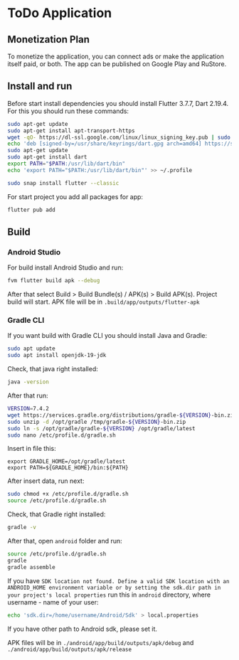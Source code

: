 # ToDo Application

## Monetization Plan
To monetize the application, you can connect ads or make the application itself paid, or both.
The app can be published on Google Play and RuStore.

## Install and run
Before start install dependencies you should install Flutter 3.7.7, Dart 2.19.4.
For this you should run these commands:

```bash
sudo apt-get update
sudo apt-get install apt-transport-https
wget -qO- https://dl-ssl.google.com/linux/linux_signing_key.pub | sudo gpg --dearmor -o /usr/share/keyrings/dart.gpg
echo 'deb [signed-by=/usr/share/keyrings/dart.gpg arch=amd64] https://storage.googleapis.com/download.dartlang.org/linux/debian stable main' | sudo tee /etc/apt/sources.list.d/dart_stable.list
sudo apt-get update
sudo apt-get install dart
export PATH="$PATH:/usr/lib/dart/bin"
echo 'export PATH="$PATH:/usr/lib/dart/bin"' >> ~/.profile

sudo snap install flutter --classic
```

For start project you add all packages for app:

```bash
flutter pub add
```

## Build

### Android Studio
For build install Android Studio and run:

```bash
fvm flutter build apk --debug
```

After that select Build > Build Bundle(s) / APK(s) > Build APK(s). Project build will start.
APK file will be in ``.build/app/outputs/flutter-apk``

### Gradle CLI

If you want build with Gradle CLI you should install Java and Gradle:

```bash
sudo apt update
sudo apt install openjdk-19-jdk
```

Check, that java right installed:

```bash
java -version
```

After that run:

```bash
VERSION=7.4.2
wget https://services.gradle.org/distributions/gradle-${VERSION}-bin.zip -P /tmp
sudo unzip -d /opt/gradle /tmp/gradle-${VERSION}-bin.zip
sudo ln -s /opt/gradle/gradle-${VERSION} /opt/gradle/latest
sudo nano /etc/profile.d/gradle.sh
```

Insert in file this:

```
export GRADLE_HOME=/opt/gradle/latest
export PATH=${GRADLE_HOME}/bin:${PATH}
```

After insert data, run next:

```bash
sudo chmod +x /etc/profile.d/gradle.sh
source /etc/profile.d/gradle.sh
```

Check, that Gradle right installed:

```bash
gradle -v
```

After that, open ``android`` folder and run:

```bash
source /etc/profile.d/gradle.sh
gradle
gradle assemble
```

If you have ``SDK location not found. Define a valid SDK location with an ANDROID_HOME environment variable or by setting the sdk.dir path in your project's local properties``
run this in ``android`` directory, where username - name of your user:

```bash
echo 'sdk.dir=/home/username/Android/Sdk' > local.properties
```

If you have other path to Android sdk, please set it.

APK files will be in ``./android/app/build/outputs/apk/debug`` and ``./android/app/build/outputs/apk/release``